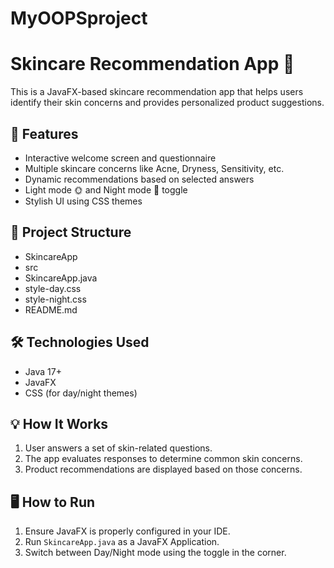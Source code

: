 # MyOOPSproject
# Skincare Recommendation App 🌿

This is a JavaFX-based skincare recommendation app that helps users identify their skin concerns and provides personalized product suggestions.

## 🚀 Features
- Interactive welcome screen and questionnaire  
- Multiple skincare concerns like Acne, Dryness, Sensitivity, etc.  
- Dynamic recommendations based on selected answers  
- Light mode 🌞 and Night mode 🌙 toggle  
- Stylish UI using CSS themes  

## 📂 Project Structure
- SkincareApp
- src
- SkincareApp.java
- style-day.css
- style-night.css
- README.md

## 🛠 Technologies Used
- Java 17+
- JavaFX
- CSS (for day/night themes)

## 💡 How It Works
1. User answers a set of skin-related questions.  
2. The app evaluates responses to determine common skin concerns.  
3. Product recommendations are displayed based on those concerns.

## 🖥 How to Run
1. Ensure JavaFX is properly configured in your IDE.  
2. Run `SkincareApp.java` as a JavaFX Application.  
3. Switch between Day/Night mode using the toggle in the corner.
